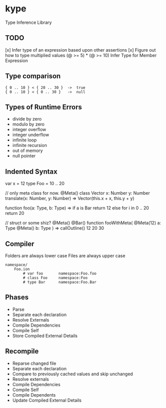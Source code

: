 # kype
Type Inference Library

## TODO
[x] Infer type of an expression based upon other assertions
[x] Figure out how to type multiplied values (@ >= 5) * (@ >= 10)
Infer Type for Member Expression

## Type comparison

    { 0 .. 10 } < { 20 .. 30 }  ->  true
    { 0 .. 10 } < { 0 .. 30 }   ->  null

## Types of Runtime Errors

- divide by zero
- modulo by zero
- integer overflow
- integer underflow
- infinite loop
- infinite recursion
- out of memory
- null pointer

##  Indented Syntax

var x = 12
type Foo = 10 .. 20

//  only meta class for now.
@Meta()
class Vector
    x: Number
    y: Number
    translate(x: Number, y: Number) => Vector(this.x + x, this.y + y)

function foo(a: Type, b: Type) =>
    if a is Bar
        return 12
    else
        for i in 0 .. 20
            return 20

//  struct or some shiz?
@Meta()
@Bar()
function fooWithMeta(
    @Meta(12)
    a: Type
    @Meta()
    b: Type
) =>
    callOutline()
        12
        20
        30

##  Compiler

Folders are always lower case
Files are always upper case

    namespace/
        Foo.ion
            # var foo       namespace:Foo.foo
            # class Foo     namespace:Foo
            # type Bar      namespace:Foo.Bar

##  Phases

- Parse
- Separate each declaration
- Resolve Externals
- Compile Dependencies
- Compile Self
- Store Compiled External Details

##  Recompile

- Reparse changed file
- Separate each declaration
- Compare to previously cached values and skip unchanged
- Resolve externals
- Compile Dependencies
- Compile Self
- Compile Dependents
- Update Compiled External Details
